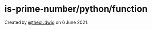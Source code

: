 # is-prime-number/python/function

Created by [@theoludwig](https://github.com/theoludwig) on 6 June 2021.
